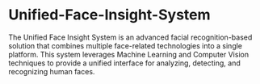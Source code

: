 # Unified-Face-Insight-System
The Unified Face Insight System is an advanced facial recognition-based solution that combines multiple face-related technologies into a single platform. This system leverages Machine Learning and Computer Vision techniques to provide a unified interface for analyzing, detecting, and recognizing human faces.
